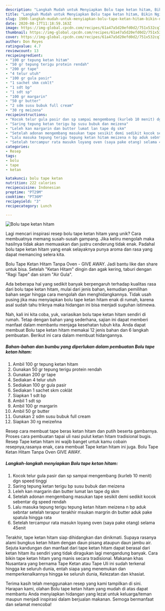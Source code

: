 ```yaml
---
description: "Langkah Mudah untuk Menyiapkan Bolu tape ketan hitam, Bikin Ngiler"
title: "Langkah Mudah untuk Menyiapkan Bolu tape ketan hitam, Bikin Ngiler"
slug: 1900-langkah-mudah-untuk-menyiapkan-bolu-tape-ketan-hitam-bikin-ngiler
date: 2020-08-17T11:18:59.163Z
image: https://img-global.cpcdn.com/recipes/61a47a5d20efd0d2/751x532cq70/bolu-tape-ketan-hitam-foto-resep-utama.jpg
thumbnail: https://img-global.cpcdn.com/recipes/61a47a5d20efd0d2/751x532cq70/bolu-tape-ketan-hitam-foto-resep-utama.jpg
cover: https://img-global.cpcdn.com/recipes/61a47a5d20efd0d2/751x532cq70/bolu-tape-ketan-hitam-foto-resep-utama.jpg
author: Don Reyes
ratingvalue: 4.7
reviewcount: 13
recipeingredient:
- "100 gr tepung ketan hitam"
- "50 gr tepung terigu protein rendah"
- "200 gr tape"
- "4 telur utuh"
- "100 gr gula pasir"
- "1 sachet skm coklt"
- "1 sdt bp"
- "1 sdt sp"
- "100 gr margarin"
- "50 gr butter"
- "2 sdm susu bubuk full cream"
- "30 rg meizena"
recipeinstructions:
- "Kocok telur gula pasir dan sp sampai mengembang (kurleb 10 menit) dgn speed tinggi"
- "Saring tepung ketan terigu bp susu bubuk dan meizena"
- "Leleh kan margarin dan butter lumat lan tape dg skm"
- "Setelah adonan mengembang masukan tape sesikit demi sedikit kocok sebentar dg speed rendah"
- "Lalu masuka tepung terigu tepung ketan hitam meizena n bp aduk sebntar setelah terapur terakhir msukan margrin dn butter aduk pake spatula hingga rata"
- "Setelah tercampur rata masukn loyang oven (saya pake otang) selama 45enit"
categories:
- Resep
tags:
- bolu
- tape
- ketan

katakunci: bolu tape ketan 
nutrition: 222 calories
recipecuisine: Indonesian
preptime: "PT29M"
cooktime: "PT36M"
recipeyield: "3"
recipecategory: Lunch

---
```



![Bolu tape ketan hitam](https://img-global.cpcdn.com/recipes/61a47a5d20efd0d2/751x532cq70/bolu-tape-ketan-hitam-foto-resep-utama.jpg)

Lagi mencari inspirasi resep bolu tape ketan hitam yang unik? Cara membuatnya memang susah-susah gampang. Jika keliru mengolah maka hasilnya tidak akan memuaskan dan justru cenderung tidak enak. Padahal bolu tape ketan hitam yang enak selayaknya punya aroma dan rasa yang dapat memancing selera kita.

Bolu Tape Ketan Hitam Tanpa Oven - GIVE AWAY. Jadi bantu like dan share untuk bisa. Setelah &#34;Ketan Hitam&#34; dingin dan agak kering, taburi dengan &#34;Ragi Tape&#34; dan siram &#34;Air Gula&#34;.

Ada beberapa hal yang sedikit banyak berpengaruh terhadap kualitas rasa dari bolu tape ketan hitam, mulai dari jenis bahan, kemudian pemilihan bahan segar hingga cara mengolah dan menghidangkannya. Tidak usah pusing jika mau menyiapkan bolu tape ketan hitam enak di rumah, karena asal sudah tahu triknya maka hidangan ini bisa menjadi suguhan istimewa.


Nah, kali ini kita coba, yuk, variasikan bolu tape ketan hitam sendiri di rumah. Tetap dengan bahan yang sederhana, sajian ini dapat memberi manfaat dalam membantu menjaga kesehatan tubuh kita. Anda dapat membuat Bolu tape ketan hitam memakai 12 jenis bahan dan 6 langkah pembuatan. Berikut ini cara dalam membuat hidangannya.

<!--inarticleads1-->

##### Bahan-bahan dan bumbu yang diperlukan dalam pembuatan Bolu tape ketan hitam:

1. Ambil 100 gr tepung ketan hitam
1. Gunakan 50 gr tepung terigu protein rendah
1. Gunakan 200 gr tape
1. Sediakan 4 telur utuh
1. Sediakan 100 gr gula pasir
1. Sediakan 1 sachet skm coklàt
1. Siapkan 1 sdt bp
1. Ambil 1 sdt sp
1. Ambil 100 gr margarin
1. Ambil 50 gr butter
1. Gunakan 2 sdm susu bubuk full cream
1. Siapkan 30 rg meizeñna


Resep cara membuat tape beras ketan hitam dan putih beserta gambarnya. Proses cara pembuatan tapai uli nasi pulut ketan hitam tradisional bugis. Resep Tape ketan hitam ini wajib banget untuk kamu cobain resepnya,rasanya enak, cara membuat Tape ketan hitam ini juga. Bolu Tape Ketan Hitam Tanpa Oven GIVE AWAY. 

<!--inarticleads2-->

##### Langkah-langkah menyiapkan Bolu tape ketan hitam:

1. Kocok telur gula pasir dan sp sampai mengembang (kurleb 10 menit) dgn speed tinggi
1. Saring tepung ketan terigu bp susu bubuk dan meizena
1. Leleh kan margarin dan butter lumat lan tape dg skm
1. Setelah adonan mengembang masukan tape sesikit demi sedikit kocok sebentar dg speed rendah
1. Lalu masuka tepung terigu tepung ketan hitam meizena n bp aduk sebntar setelah terapur terakhir msukan margrin dn butter aduk pake spatula hingga rata
1. Setelah tercampur rata masukn loyang oven (saya pake otang) selama 45enit


Terakhir, tape ketan hitam siap dihidangkan dan dinikmati. Supaya rasanya alami bungkus ketan hitam dengan daun pisang ataupun daun jambu air. Sejuta kandungan dan manfaat dari tape ketan hitam dapat berasal dari ketan hitam itu sendiri yang tidak diragukan lagi mengandung banyak. Cara bikin tape ketan hitam yang manis secara tradisional. Makanan khas Nusantara yang bernama Tape Ketan atau Tape Uli ini sudah terkenal hingga ke seluruh dunia, entah siapa yang menemukan dan memperkenalkannya hingga ke seluruh dunia, Kelezatan dan khasiat. 

Terima kasih telah menggunakan resep yang kami tampilkan di sini. Harapan kami, olahan Bolu tape ketan hitam yang mudah di atas dapat membantu Anda menyiapkan hidangan yang lezat untuk keluarga/teman maupun menjadi inspirasi dalam berjualan makanan. Semoga bermanfaat dan selamat mencoba!
